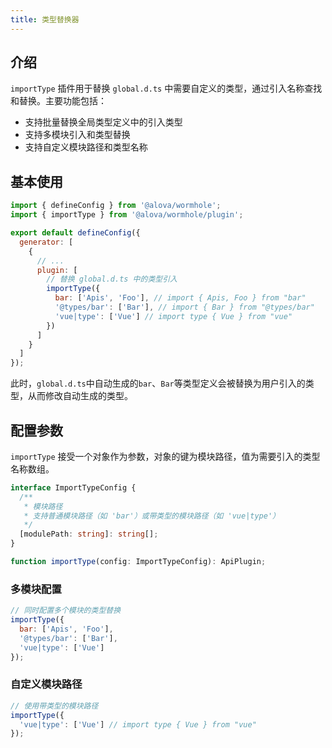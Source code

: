 ```yaml
---
title: 类型替换器
---
```


## 介绍

`importType` 插件用于替换 `global.d.ts` 中需要自定义的类型，通过引入名称查找和替换。主要功能包括：

- 支持批量替换全局类型定义中的引入类型
- 支持多模块引入和类型替换
- 支持自定义模块路径和类型名称

## 基本使用

```javascript title="alova.config.js"
import { defineConfig } from '@alova/wormhole';
import { importType } from '@alova/wormhole/plugin';

export default defineConfig({
  generator: [
    {
      // ...
      plugin: [
        // 替换 global.d.ts 中的类型引入
        importType({
          bar: ['Apis', 'Foo'], // import { Apis, Foo } from "bar"
          '@types/bar': ['Bar'], // import { Bar } from "@types/bar"
          'vue|type': ['Vue'] // import type { Vue } from "vue"
        })
      ]
    }
  ]
});
```

此时，`global.d.ts`中自动生成的`bar`、`Bar`等类型定义会被替换为用户引入的类型，从而修改自动生成的类型。

## 配置参数

`importType` 接受一个对象作为参数，对象的键为模块路径，值为需要引入的类型名称数组。

```typescript
interface ImportTypeConfig {
  /**
   * 模块路径
   * 支持普通模块路径（如 'bar'）或带类型的模块路径（如 'vue|type'）
   */
  [modulePath: string]: string[];
}

function importType(config: ImportTypeConfig): ApiPlugin;
```

### 多模块配置

```javascript
// 同时配置多个模块的类型替换
importType({
  bar: ['Apis', 'Foo'],
  '@types/bar': ['Bar'],
  'vue|type': ['Vue']
});
```

### 自定义模块路径

```javascript
// 使用带类型的模块路径
importType({
  'vue|type': ['Vue'] // import type { Vue } from "vue"
});
```
